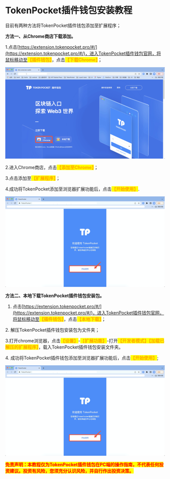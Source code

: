 # TokenPocket插件钱包安装教程

目前有两种方法将TokenPocket插件钱包添加至扩展程序；

**方法一、从Chrome商店下载添加。**

1.点击[https://extension.tokenpocket.pro/#/](https://extension.tokenpocket.pro/#/)，进入TokenPocket插件钱包官网，将鼠标移动至<mark style="color:orange;">**【插件钱包】**</mark>，点击<mark style="color:orange;">**【下载Chrome】**</mark>；

![](../../.gitbook/assets/WechatIMG284.png)

2.进入Chrome商店，点击<mark style="color:orange;">**【添加至Chrome】**</mark>；



3.点击添加至<mark style="color:orange;">**【扩展程序】**</mark>；



4.成功将TokenPocket添加至浏览器扩展功能后，点击<mark style="color:orange;">**【开始使用】**</mark>.

![](../../.gitbook/assets/WechatIMG282.png)

**方法二、本地下载TokenPocket插件钱包安装包。**

1. 点击[https://extension.tokenpocket.pro/#/](https://extension.tokenpocket.pro/#/)，进入TokenPocket插件钱包官网，将鼠标移动至<mark style="color:orange;">**【插件钱包】**</mark>，点击<mark style="color:orange;">**【本地下载】**</mark>；



2\. 解压TokenPocket插件钱包安装包为文件夹；



3.打开chrome浏览器，点击<mark style="color:orange;">**【设置】**</mark>-<mark style="color:orange;">【</mark><mark style="color:orange;">**扩展功能】**</mark>-打开<mark style="color:orange;">**【开发者模式】【加载已解压的扩展程序】**</mark>，载入TokenPocket插件钱包安装文件夹。



4\. 成功将TokenPocket插件钱包添加至浏览器扩展功能后，点击<mark style="color:orange;">**【开始使用】**</mark>;

![](../../.gitbook/assets/WechatIMG282.png)

<mark style="color:red;">**免责声明：本教程仅为TokenPocket插件钱包在PC端的操作指南，不代表任何投资建议。投资有风险，您须充分认识风险，并自行作出投资决策。**</mark>
